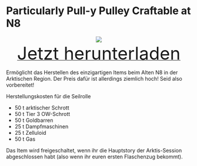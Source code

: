 # Particularly Pull-y Pulley Craftable at N8

<div align=center><img src="_media/Anno1800/mod_banners/smallmodscollection/banner4.png"/></div>

<div align=center><a href="https://github.com/Taludas/SmallModsCollection/releases/latest/download/ParticularlyPull-yPulleyCraftableAtN8.zip"> <font size="40">Jetzt herunterladen</font></a></div>

Ermöglicht das Herstellen des einzigartigen Items beim Alten N8 in der Arktischen Region. Der Preis dafür ist allerdings ziemlich hoch! Seid also vorbereitet!

Herstellungskosten für die Seilrolle
- 50 t arktischer Schrott
- 50 t Tier 3 OW-Schrott
- 50 t Goldbarren
- 25 t Dampfmaschinen
- 25 t Zelluloid
- 50 t Gas

Das Item wird freigeschaltet, wenn ihr die Hauptstory der Arktis-Session abgeschlossen habt (also wenn ihr euren ersten Flaschenzug bekommt).